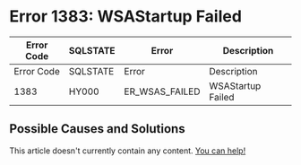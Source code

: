 
# Error 1383: WSAStartup Failed


| Error Code | SQLSTATE | Error | Description |
| --- | --- | --- | --- |
| Error Code | SQLSTATE | Error | Description |
| 1383 | HY000 | ER_WSAS_FAILED | WSAStartup Failed |




## Possible Causes and Solutions


This article doesn't currently contain any content. [You can help!](/kb/en/writing-and-editing-knowledge-base-articles/)

